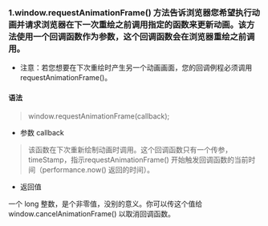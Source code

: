 ### 1.window.requestAnimationFrame() 方法告诉浏览器您希望执行动画并请求浏览器在下一次重绘之前调用指定的函数来更新动画。该方法使用一个回调函数作为参数，这个回调函数会在浏览器重绘之前调用。
  - 注意：若您想要在下次重绘时产生另一个动画画面，您的回调例程必须调用 requestAnimationFrame()。
  #### 语法
  > window.requestAnimationFrame(callback);

  - 参数 callback

  > 该函数在下次重新绘制动画时调用。这个回调函数只有一个传参，timeStamp，指示requestAnimationFrame()  开始触发回调函数的当前时间（performance.now() 返回的时间）。

  - 返回值

  一个 long 整数，是个非零值，没别的意义。你可以传这个值给 window.cancelAnimationFrame() 以取消回调函数。
